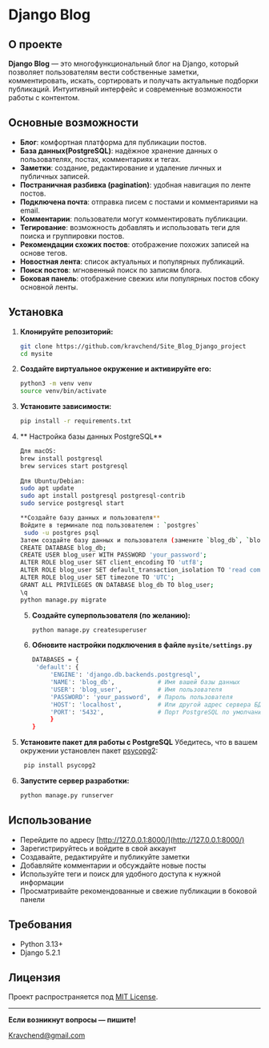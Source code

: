 # Django Blog

## О проекте

**Django Blog** — это многофункциональный блог на Django, который позволяет пользователям вести собственные заметки, комментировать, искать, сортировать и получать актуальные подборки публикаций. Интуитивный интерфейс и современные возможности работы с контентом.

## Основные возможности

- **Блог**: комфортная платформа для публикации постов.
- **База данных(PostgreSQL)**: надёжное хранение данных о пользователях, постах, комментариях и тегах.
- **Заметки**: создание, редактирование и удаление личных и публичных записей.
- **Постраничная разбивка (pagination)**: удобная навигация по ленте постов.
- **Подключена почта**: отправка писем с постами и комментариями на email.
- **Комментарии**: пользователи могут комментировать публикации.
- **Тегирование**: возможность добавлять и использовать теги для поиска и группировки постов.
- **Рекомендации схожих постов**: отображение похожих записей на основе тегов.
- **Новостная лента**: список актуальных и популярных публикаций.
- **Поиск постов**: мгновенный поиск по записям блога.
- **Боковая панель**: отображение свежих или популярных постов сбоку основной ленты.

## Установка

1. **Клонируйте репозиторий:**
    ```bash
    git clone https://github.com/kravchend/Site_Blog_Django_project
    cd mysite
    ```
2. **Создайте виртуальное окружение и активируйте его:**
    ```bash
    python3 -m venv venv
    source venv/bin/activate
    ```
3. **Установите зависимости:**
    ```bash
    pip install -r requirements.txt
    ```
4. ** Настройка базы данных PostgreSQL**
    ```bash
   Для macOS:
   brew install postgresql
   brew services start postgresql
  
   Для Ubuntu/Debian:
   sudo apt update
   sudo apt install postgresql postgresql-contrib
   sudo service postgresql start
   
   **Создайте базу данных и пользователя**
   Войдите в терминале под пользователем : `postgres`
     sudo -u postgres psql
   Затем создайте базу данных и пользователя (замените `blog_db`, `blog_user` и `your_password` на ваши значения):
   CREATE DATABASE blog_db;
   CREATE USER blog_user WITH PASSWORD 'your_password';
   ALTER ROLE blog_user SET client_encoding TO 'utf8';
   ALTER ROLE blog_user SET default_transaction_isolation TO 'read committed';
   ALTER ROLE blog_user SET timezone TO 'UTC';
   GRANT ALL PRIVILEGES ON DATABASE blog_db TO blog_user;
   \q
    python manage.py migrate
    ```
   5. **Создайте суперпользователя (по желанию):**
       ```bash
       python manage.py createsuperuser
       ```

   6. **Обновите настройки подключения в файле `mysite/settings.py`**
      ```bash
      DATABASES = {
       'default': {
           'ENGINE': 'django.db.backends.postgresql',
           'NAME': 'blog_db',            # Имя вашей базы данных
           'USER': 'blog_user',          # Имя пользователя
           'PASSWORD': 'your_password',  # Пароль пользователя
           'HOST': 'localhost',          # Или другой адрес сервера БД
           'PORT': '5432',               # Порт PostgreSQL по умолчанию
           }
      }
      ```
   
7. **Установите пакет для работы с PostgreSQL**
Убедитесь, что в вашем окружении установлен пакет [psycopg2](https://pypi.org/project/psycopg2/):
   ```bash
    pip install psycopg2
    ```

8. **Запустите сервер разработки:**
    ```bash
    python manage.py runserver
    ```

## Использование

- Перейдите по адресу [http://127.0.0.1:8000/](http://127.0.0.1:8000/)
- Зарегистрируйтесь и войдите в свой аккаунт
- Создавайте, редактируйте и публикуйте заметки
- Добавляйте комментарии и обсуждайте новые посты
- Используйте теги и поиск для удобного доступа к нужной информации
- Просматривайте рекомендованные и свежие публикации в боковой панели

## Требования

- Python 3.13+
- Django 5.2.1

## Лицензия

Проект распространяется под [MIT License](LICENSE).

---

**Если возникнут вопросы — пишите!**

   Kravchend@gmail.com